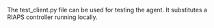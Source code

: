 The test_client.py file can be used for testing the agent. It substitutes a RIAPS controller running locally.
